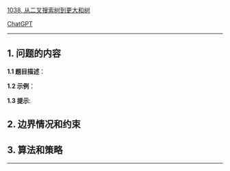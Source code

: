 [1038. 从二叉搜索树到更大和树](https://leetcode.cn/problems/binary-search-tree-to-greater-sum-tree)

[ChatGPT](chat.openai.com)

---

## 1. 问题的内容
**1.1 题目描述**：

**1.2 示例**：

**1.3 提示**:

## 2. 边界情况和约束


## 3. 算法和策略

---

